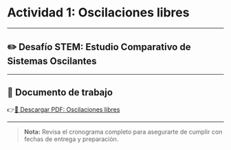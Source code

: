 # Actividad 1: Oscilaciones libres

---

## ✏️ Desafío STEM: Estudio Comparativo de Sistemas Oscilantes

---

## 📄 Documento de trabajo

👉[📎 Descargar PDF: Oscilaciones libres](../FCOP/PenduloSimple_Masaresorte.pdf)

---

> **Nota:** Revisa el cronograma completo para asegurarte de cumplir con fechas de entrega y preparación.
